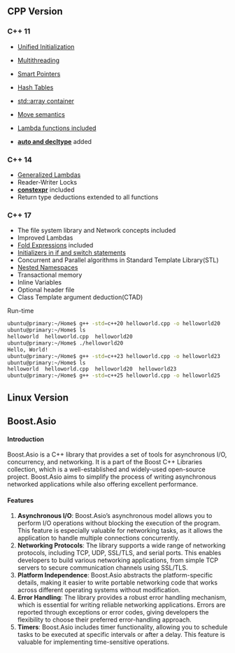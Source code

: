 ## CPP Version

### C++ 11

- [Unified Initialization](https://www.geeksforgeeks.org/uniform-initialization-in-c/)

- [Multithreading](https://www.geeksforgeeks.org/multithreading-in-cpp/)

- [Smart Pointers](https://www.geeksforgeeks.org/smart-pointers-cpp/)

- [Hash Tables](https://www.geeksforgeeks.org/hashing-data-structure/)

- [std::array container](https://www.geeksforgeeks.org/stdarray-in-cpp/)

- [Move semantics](https://www.geeksforgeeks.org/stdmove-in-utility-in-c-move-semantics-move-constructors-and-move-assignment-operators/)

- [Lambda functions included](https://www.geeksforgeeks.org/lambda-expression-in-c/)

- [**auto and decltype**](https://www.geeksforgeeks.org/type-inference-in-c-auto-and-decltype/) added

  

### C++ 14

- [Generalized Lambdas](https://www.geeksforgeeks.org/generalized-lambda-expressions-c14/)
- Reader-Writer Locks
- [**constexpr**](https://www.geeksforgeeks.org/understanding-constexper-specifier-in-c/) included
- Return type deductions extended to all functions



### C++ 17

- The file system library and Network concepts included
- Improved Lambdas
- [Fold Expressions](https://www.geeksforgeeks.org/features-of-c17-with-examples/) included
- [Initializers in if and switch statements](https://www.geeksforgeeks.org/c17-new-feature-else-switch-statements-initializers/)
- Concurrent and Parallel algorithms in Standard Template Library(STL)
- [Nested Namespaces](https://www.geeksforgeeks.org/features-of-c17-with-examples/)
- Transactional memory
- Inline Variables
- Optional header file
- Class Template argument deduction(CTAD)





Run-time

```bash
ubuntu@primary:~/Home$ g++ -std=c++20 helloworld.cpp -o helloworld20
ubuntu@primary:~/Home$ ls
helloworld  helloworld.cpp  helloworld20
ubuntu@primary:~/Home$ ./helloworld20
Hello, World!
ubuntu@primary:~/Home$ g++ -std=c++23 helloworld.cpp -o helloworld23
ubuntu@primary:~/Home$ ls
helloworld  helloworld.cpp  helloworld20  helloworld23
ubuntu@primary:~/Home$ g++ -std=c++25 helloworld.cpp -o helloworld25
```



## Linux Version



## Boost.Asio

#### Introduction

Boost.Asio is a C++ library that provides a set of tools for asynchronous I/O, concurrency, and networking. It is a part of the Boost C++ Libraries collection, which is a well-established and widely-used open-source project. Boost.Asio aims to simplify the process of writing asynchronous networked applications while also offering excellent performance.

#### Features

1. **Asynchronous I/O**: Boost.Asio’s asynchronous model allows you to perform I/O operations without blocking the execution of the program. This feature is especially valuable for networking tasks, as it allows the application to handle multiple connections concurrently.
2. **Networking Protocols**: The library supports a wide range of networking protocols, including TCP, UDP, SSL/TLS, and serial ports. This enables developers to build various networking applications, from simple TCP servers to secure communication channels using SSL/TLS.
3. **Platform Independence**: Boost.Asio abstracts the platform-specific details, making it easier to write portable networking code that works across different operating systems without modification.
4. **Error Handling**: The library provides a robust error handling mechanism, which is essential for writing reliable networking applications. Errors are reported through exceptions or error codes, giving developers the flexibility to choose their preferred error-handling approach.
5. **Timers**: Boost.Asio includes timer functionality, allowing you to schedule tasks to be executed at specific intervals or after a delay. This feature is valuable for implementing time-sensitive operations.

